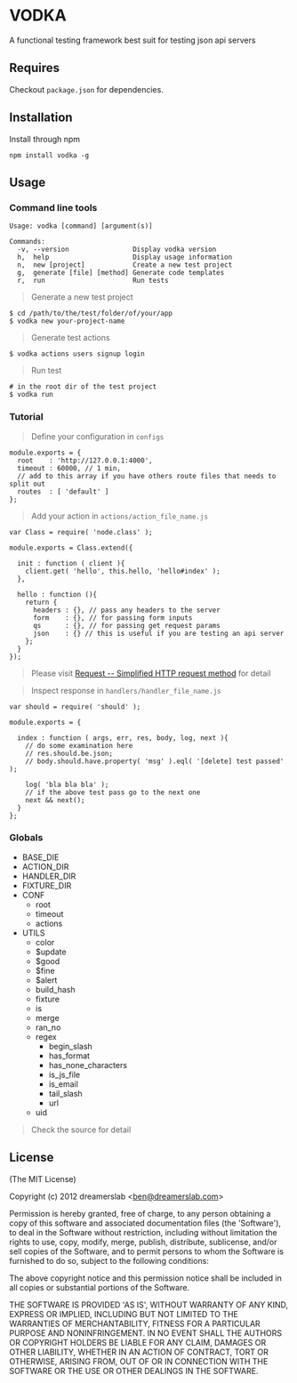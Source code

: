 # VODKA

A functional testing framework best suit for testing json api servers



## Requires

Checkout `package.json` for dependencies.



## Installation

Install through npm

    npm install vodka -g



## Usage

### Command line tools

    Usage: vodka [command] [argument(s)]

    Commands:
      -v, --version                Display vodka version
      h,  help                     Display usage information
      n,  new [project]            Create a new test project
      g,  generate [file] [method] Generate code templates
      r,  run                      Run tests

> Generate a new test project

    $ cd /path/to/the/test/folder/of/your/app
    $ vodka new your-project-name

> Generate test actions

    $ vodka actions users signup login

> Run test

    # in the root dir of the test project
    $ vodka run



### Tutorial

> Define your configuration in `configs`

    module.exports = {
      root    : 'http://127.0.0.1:4000',
      timeout : 60000, // 1 min,
      // add to this array if you have others route files that needs to split out
      routes  : [ 'default' ]
    };

> Add your action in `actions/action_file_name.js`

    var Class = require( 'node.class' );

    module.exports = Class.extend({

      init : function ( client ){
        client.get( 'hello', this.hello, 'hello#index' );
      },

      hello : function (){
        return {
          headers : {}, // pass any headers to the server
          form    : {}, // for passing form inputs
          qs      : {}, // for passing get request params
          json    : {} // this is useful if you are testing an api server
        };
      }
    });

> Please visit [Request -- Simplified HTTP request method](https://github.com/mikeal/request) for detail

> Inspect response in `handlers/handler_file_name.js`

    var should = require( 'should' );

    module.exports = {

      index : function ( args, err, res, body, log, next ){
        // do some examination here
        // res.should.be.json;
        // body.should.have.property( 'msg' ).eql( '[delete] test passed' );

        log( 'bla bla bla' );
        // if the above test pass go to the next one
        next && next();
      }
    };




### Globals

- BASE_DIE
- ACTION_DIR
- HANDLER_DIR
- FIXTURE_DIR
- CONF
    - root
    - timeout
    - actions
- UTILS
    - color
    - $update
    - $good
    - $fine
    - $alert
    - build_hash
    - fixture
    - is
    - merge
    - ran_no
    - regex
        - begin_slash
        - has_format
        - has_none_characters
        - is_js_file
        - is_email
        - tail_slash
        - url
    - uid

> Check the source for detail



## License

(The MIT License)

Copyright (c) 2012 dreamerslab &lt;ben@dreamerslab.com&gt;

Permission is hereby granted, free of charge, to any person obtaining
a copy of this software and associated documentation files (the
'Software'), to deal in the Software without restriction, including
without limitation the rights to use, copy, modify, merge, publish,
distribute, sublicense, and/or sell copies of the Software, and to
permit persons to whom the Software is furnished to do so, subject to
the following conditions:

The above copyright notice and this permission notice shall be
included in all copies or substantial portions of the Software.

THE SOFTWARE IS PROVIDED 'AS IS', WITHOUT WARRANTY OF ANY KIND,
EXPRESS OR IMPLIED, INCLUDING BUT NOT LIMITED TO THE WARRANTIES OF
MERCHANTABILITY, FITNESS FOR A PARTICULAR PURPOSE AND NONINFRINGEMENT.
IN NO EVENT SHALL THE AUTHORS OR COPYRIGHT HOLDERS BE LIABLE FOR ANY
CLAIM, DAMAGES OR OTHER LIABILITY, WHETHER IN AN ACTION OF CONTRACT,
TORT OR OTHERWISE, ARISING FROM, OUT OF OR IN CONNECTION WITH THE
SOFTWARE OR THE USE OR OTHER DEALINGS IN THE SOFTWARE.
